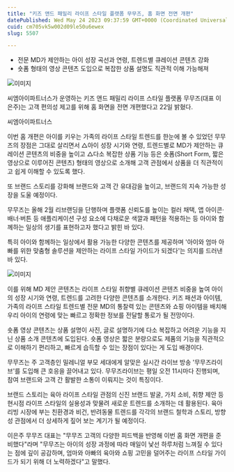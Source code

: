 ```yaml
---
title: "키즈 앤드 패밀리 라이프 스타일 플랫폼 무무즈, 홈 화면 전면 개편"
datePublished: Wed May 24 2023 09:37:59 GMT+0000 (Coordinated Universal Time)
cuid: cm705vk5w002d09le50u6ewex
slug: 5507

---
```



- 전문 MD가 제안하는 아이 성장 곡선과 연령, 트렌드별 큐레이션 콘텐츠 강화
- 숏폼 형태의 영상 콘텐츠 도입으로 복잡한 상품 설명도 직관적 이해 가능해져

![이미지](https://cdn.hashnode.com/res/hashnode/image/upload/v1739258954478/04d8b23b-f7c7-49ba-bcbc-d6a66a89ae3c.jpeg)

씨엠아이파트너스가 운영하는 키즈 앤드 패밀리 라이프 스타일 플랫폼 무무즈(대표 이은주)는 고객 편의성 제고를 위해 홈 화면을 전면 개편했다고 22일 밝혔다.

씨엠아이파트너스

이번 홈 개편은 아이를 키우는 가족의 라이프 스타일 트렌드를 한눈에 볼 수 있었던 무무즈의 장점은 그대로 살리면서 △아이 성장 시기와 연령, 트렌드별로 MD가 제안하는 큐레이션 콘텐츠의 비중을 높이고 △다소 복잡한 상품 기능 등은 숏폼(Short Form, 짧은 영상으로 이루어진 콘텐츠) 형태의 영상으로 소개해 고객 관점에서 상품을 더 직관적이고 쉽게 이해할 수 있도록 했다.

또 브랜드 스토리를 강화해 브랜드와 고객 간 유대감을 높이고, 브랜드의 지속 가능한 성장을 도울 예정이다.

무무즈는 올해 2월 리브랜딩을 단행하며 플랫폼 신뢰도를 높이는 컬러 채택, 앱 아이콘·배너·버튼 등 애플리케이션 구성 요소에 다채로운 색깔과 패턴을 적용하는 등 아이와 함께하는 일상의 생기를 표현하고자 했다고 밝힌 바 있다.

특히 아이와 함께하는 일상에서 활용 가능한 다양한 콘텐츠를 제공하며 '아이와 엄마 아빠를 위한 맞춤형 솔루션을 제안하는 라이프 스타일 가이드가 되겠다'는 의지를 드러낸 바 있다.

![이미지](https://cdn.hashnode.com/res/hashnode/image/upload/v1739258955900/e82bac63-1ec4-478a-aa34-877d27ff3eb2.jpeg)

이를 위해 MD 제안 콘텐츠는 라이프 스타일 취향별 큐레이션 콘텐츠 비중을 높여 아이의 성장 시기와 연령, 트렌드를 고려한 다양한 콘텐츠를 소개한다. 키즈 패션과 아이템, 가족의 라이프 스타일 트렌드별 전문 MD의 통찰력 있는 콘텐츠와 쇼핑 아이템을 배치해 우리 아이의 연령에 맞는 빠르고 정확한 정보를 전달할 통로가 될 전망이다.

숏폼 영상 콘텐츠는 상품 설명이 사진, 글로 설명하기에 다소 복잡하고 어려운 기능을 지닌 상품 소개 콘텐츠에 도입된다. 숏폼 영상은 짧은 분량으로도 제품의 기능을 직관적으로 이해하기 편리하고, 빠르게 습득할 수 있는 장점이 있다는 게 도입 배경이다.

무무즈는 주 고객층인 밀레니얼 부모 세대에게 알맞은 실시간 라이브 방송 '무무즈라이브'를 도입해 큰 호응을 끌어내고 있다. 무무즈라이브는 평일 오전 11시마다 진행되며, 참여 브랜드와 고객 간 활발한 소통이 이뤄지는 것이 특징이다.

브랜드 스토리는 육아 라이프 스타일 관점의 신진 브랜드 발굴, 가치 소비, 취향 제안 등 현시점 라이프 스타일의 실용성과 맞물려 새로운 트렌드를 소개하는 데 활용된다. 육아 리빙 시장에 부는 친환경과 비건, 반려동물 트렌드를 각각의 브랜드 철학과 스토리, 방향성 관점에서 더 상세하게 짚어 보는 계기가 될 예정이다.

이은주 무무즈 대표는 "무무즈 고객의 다양한 피드백을 반영해 이번 홈 화면 개편을 준비했다"라며 "무무즈는 아이의 성장 과정에 따라 매일이 낯선 하루처럼 느껴질 수 있다는 점에 깊이 공감하며, 엄마와 아빠의 육아와 쇼핑 고민을 덜어주는 라이프 스타일 가이드가 되기 위해 더 노력하겠다"고 말했다.